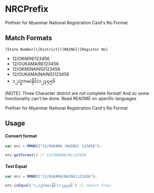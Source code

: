 NRCPrefix
=========

Prefixer for Myanmar National Registration Card's No Format

## Match Formats

`[State Number]\[District]([NAING])[Register No]`

- 12/OKM(N)123456
- 12/OUKAMA(N)123456
- 12/OKM(NAING)123456
- 12/OUKAMA(NAING)123456
- ၁၂/ဥကမ(နိုင်)၁၂၃၄၅၆

[NOTE]:
Three Character district are not complete format! And so some functionality can't be done.
Read README on specific languages

Prefixer for Myanmar National Registration Card's No Format

## Usage
#### Convert format

```js
var nrc = MMNRC("12/OUKAMA (NAING) 123456");

nrc.getFormat() // 12/OUKAMA(N)123456
```

#### Test Equal

```js
var nrc = MMNRC("12/OUKAMA(NAING)123456");

nrc.isEqual('၁၂/ဥကမ(နိုင်)၁၂၃၄၅၆') // return true;
```
